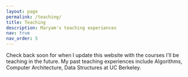 ```yaml
---
layout: page
permalink: /teaching/
title: Teaching
description: Maryam's teaching experiences
nav: true
nav_order: 5
---
```


Check back soon for when I update this website with the courses I'll be teaching in the future. My past teaching experiences include Algorithms, Computer Architecture, Data Structures at UC Berkeley.

[//]: # (For now, this page is assumed to be a static description of your courses. You can convert it to a collection similar to `_projects/` so that you can have a dedicated page for each course. Organize your courses by years, topics, or universities, however you like!)

